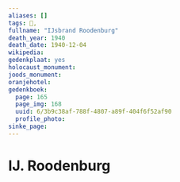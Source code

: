 ```yaml
---
aliases: []
tags: 👤, 
fullname: "IJsbrand Roodenburg"
death_year: 1940
death_date: 1940-12-04
wikipedia:
gedenkplaat: yes
holocaust_monument:
joods_monument:
oranjehotel:
gedenkboek:
  page: 165
  page_img: 168
  uuid: 6/3b9c38af-788f-4807-a89f-404f6f52af90
  profile_photo: 
sinke_page:
---
```


# IJ. Roodenburg